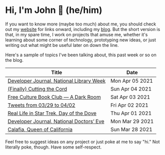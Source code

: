 # Hi, I'm John 👋 (he/him)

If you want to know more (maybe too much) about me, you should check out my [website](https://john.colagioia.net/) for links onward, including my [blog](https://john.colagioia.net/blog).  But the short version is that, in my spare time, I work on projects that amuse me, whether it's learning about some corner of technology, prototyping new ideas, or just writing out what might be useful later on down the line.

Here's a sample of topics I've been talking about, this past week or so on the blog.

|Title|Date|
|-----|-------|
|[Developer Journal, National Library Week](https://john.colagioia.net/blog/2021/04/05/library.html)|Mon Apr 05 2021|
|[(Finally) Cutting the Cord](https://john.colagioia.net/blog/2021/04/04/cord-cut.html)|Sun Apr 04 2021|
|[Free Culture Book Club — A Dark Room](https://john.colagioia.net/blog/2021/04/03/darkroom.html)|Sat Apr 03 2021|
|[Tweets from 03/29 to 04/02](https://john.colagioia.net/blog/media/2021/04/02/week.html)|Fri Apr 02 2021|
|[Real Life in Star Trek, Day of the Dove](https://john.colagioia.net/blog/2021/04/01/dove.html)|Thu Apr 01 2021|
|[Developer Journal, National Doctors’ Eve](https://john.colagioia.net/blog/2021/03/29/doctors.html)|Mon Mar 29 2021|
|[Calafia, Queen of California](https://john.colagioia.net/blog/2021/03/28/calafia.html)|Sun Mar 28 2021|

Feel free to suggest ideas on any project or just poke at me to say "hi." Not literally poke, though. Have some self-respect.
